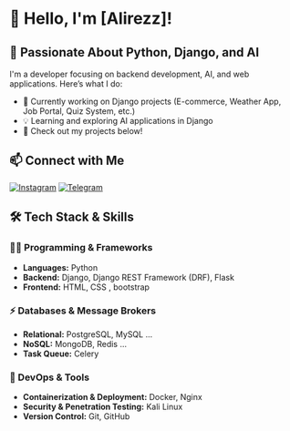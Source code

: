 # 👋 Hello, I'm [Alirezz]!
## 🚀 Passionate About Python, Django, and AI
I'm a developer focusing on backend development, AI, and web applications. Here’s what I do:
- 🌱 Currently working on Django projects (E-commerce, Weather App, Job Portal, Quiz System, etc.)
- 💡 Learning and exploring AI applications in Django
- 🔗 Check out my projects below!

## 📫 Connect with Me

[![Instagram](https://img.shields.io/badge/Instagram-%23E4405F.svg?style=for-the-badge&logo=instagram&logoColor=white)](https://www.instagram.com/alirezz2020/)
[![Telegram](https://img.shields.io/badge/Telegram-2CA5E0?style=for-the-badge&logo=telegram&logoColor=white)](https://t.me/alirezz2020)


## 🛠️ Tech Stack & Skills
### **👨‍💻 Programming & Frameworks**
- **Languages:** Python  
- **Backend:** Django, Django REST Framework (DRF), Flask  
- **Frontend:** HTML, CSS , bootstrap

### **⚡ Databases & Message Brokers**
- **Relational:** PostgreSQL, MySQL  ...
- **NoSQL:** MongoDB, Redis  ...
- **Task Queue:** Celery  

### **🚀 DevOps & Tools**
- **Containerization & Deployment:** Docker, Nginx  
- **Security & Penetration Testing:** Kali Linux  
- **Version Control:** Git, GitHub  

